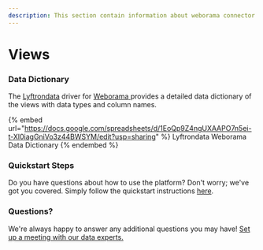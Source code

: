 ```yaml
---
description: This section contain information about weborama connector views information
---
```


# Views

### Data Dictionary

The [Lyftrondata](https://www.lyftrondata.com/) driver for [Weborama](https://www.lyftrondata.com/integration/Weborama/)[ ](https://www.lyftrondata.com/integration/weborama/)provides a detailed data dictionary of the views with data types and column names.

{% embed url="https://docs.google.com/spreadsheets/d/1EoQp9Z4ngUXAAPO7n5ei-t-Xl0iagGniVo3z44BWSYM/edit?usp=sharing" %}
Lyftrondata Weborama Data Dictionary
{% endembed %}

### Quickstart Steps

Do you have questions about how to use the platform? Don't worry; we've got you covered. Simply follow the quickstart instructions [here](../../../../quickstart-steps.md).

### Questions? <a href="#questions" id="questions"></a>

We're always happy to answer any additional questions you may have! [Set up a meeting with our data experts.](https://www.lyftrondata.com/book-a-meeting/)


